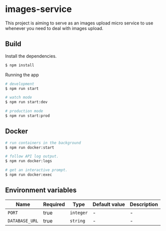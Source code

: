 # images-service

This project is aiming to serve as an images upload micro service to use whenever you need to deal with images upload.

## Build

Install the dependencies.

```bash
$ npm install
```

Running the app

```bash
# development
$ npm run start

# watch mode
$ npm run start:dev

# production mode
$ npm run start:prod
```

## Docker

```bash
# run containers in the background
$ npm run docker:start

# follow API log output.
$ npm run docker:logs

# get an interactive prompt.
$ npm run docker:exec
```

## Environment variables

| Name           | Required | Type      | Default value | Description |
| -------------- | -------- | --------- | ------------- | ----------- |
| `PORT`         | true     | `integer` | -             | -           |
| `DATABASE_URL` | true     | `string`  | -             | -           |
